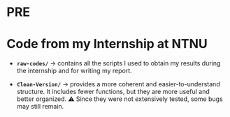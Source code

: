# PRE
# Code from my Internship at NTNU

- **`raw-codes/`** → contains all the scripts I used to obtain my results during the internship and for writing my report.  

- **`Clean-Version/`** → provides a more coherent and easier-to-understand structure. It includes fewer functions, but they are more useful and better organized. ⚠️ Since they were not extensively tested, some bugs may still remain.  


